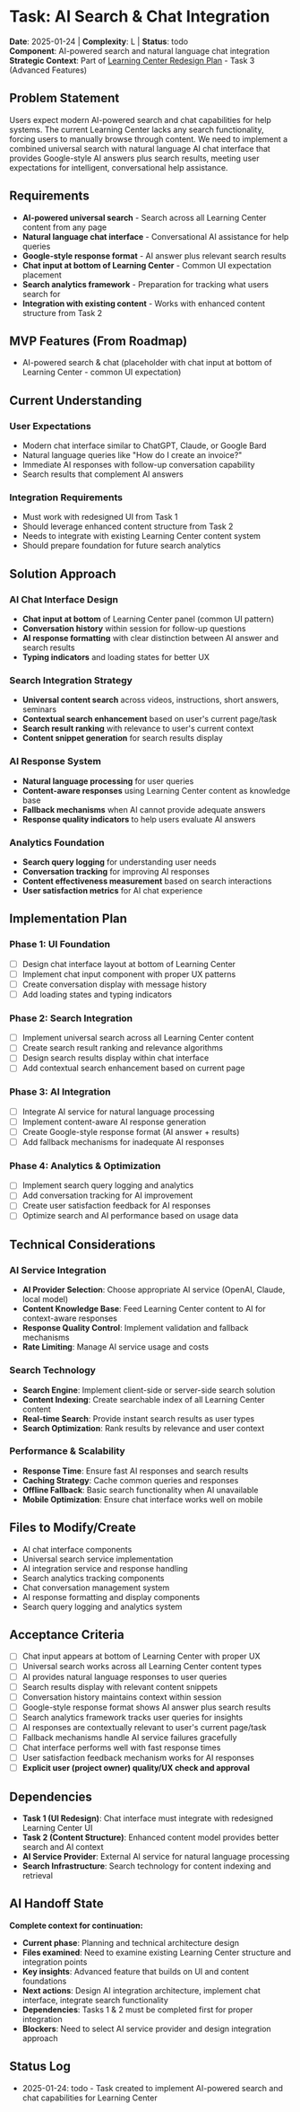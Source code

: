 # Task: AI Search & Chat Integration
**Date**: 2025-01-24 | **Complexity**: L | **Status**: todo  
**Component**: AI-powered search and natural language chat integration
**Strategic Context**: Part of [Learning Center Redesign Plan](../../planning/learning-center-redesign-plan.md) - Task 3 (Advanced Features)

## Problem Statement
Users expect modern AI-powered search and chat capabilities for help systems. The current Learning Center lacks any search functionality, forcing users to manually browse through content. We need to implement a combined universal search with natural language AI chat interface that provides Google-style AI answers plus search results, meeting user expectations for intelligent, conversational help assistance.

## Requirements
- **AI-powered universal search** - Search across all Learning Center content from any page
- **Natural language chat interface** - Conversational AI assistance for help queries
- **Google-style response format** - AI answer plus relevant search results
- **Chat input at bottom of Learning Center** - Common UI expectation placement
- **Search analytics framework** - Preparation for tracking what users search for
- **Integration with existing content** - Works with enhanced content structure from Task 2

## MVP Features (From Roadmap)
- AI-powered search & chat (placeholder with chat input at bottom of Learning Center - common UI expectation)

## Current Understanding
### User Expectations
- Modern chat interface similar to ChatGPT, Claude, or Google Bard
- Natural language queries like "How do I create an invoice?"
- Immediate AI responses with follow-up conversation capability
- Search results that complement AI answers

### Integration Requirements
- Must work with redesigned UI from Task 1
- Should leverage enhanced content structure from Task 2
- Needs to integrate with existing Learning Center content system
- Should prepare foundation for future search analytics

## Solution Approach
### AI Chat Interface Design
- **Chat input at bottom** of Learning Center panel (common UI pattern)
- **Conversation history** within session for follow-up questions
- **AI response formatting** with clear distinction between AI answer and search results
- **Typing indicators** and loading states for better UX

### Search Integration Strategy
- **Universal content search** across videos, instructions, short answers, seminars
- **Contextual search enhancement** based on user's current page/task
- **Search result ranking** with relevance to user's current context
- **Content snippet generation** for search results display

### AI Response System
- **Natural language processing** for user queries
- **Content-aware responses** using Learning Center content as knowledge base
- **Fallback mechanisms** when AI cannot provide adequate answers
- **Response quality indicators** to help users evaluate AI answers

### Analytics Foundation
- **Search query logging** for understanding user needs
- **Conversation tracking** for improving AI responses
- **Content effectiveness measurement** based on search interactions
- **User satisfaction metrics** for AI chat experience

## Implementation Plan

### Phase 1: UI Foundation
- [ ] Design chat interface layout at bottom of Learning Center
- [ ] Implement chat input component with proper UX patterns
- [ ] Create conversation display with message history
- [ ] Add loading states and typing indicators

### Phase 2: Search Integration
- [ ] Implement universal search across all Learning Center content
- [ ] Create search result ranking and relevance algorithms
- [ ] Design search results display within chat interface
- [ ] Add contextual search enhancement based on current page

### Phase 3: AI Integration
- [ ] Integrate AI service for natural language processing
- [ ] Implement content-aware AI response generation
- [ ] Create Google-style response format (AI answer + results)
- [ ] Add fallback mechanisms for inadequate AI responses

### Phase 4: Analytics & Optimization
- [ ] Implement search query logging and analytics
- [ ] Add conversation tracking for AI improvement
- [ ] Create user satisfaction feedback for AI responses
- [ ] Optimize search and AI performance based on usage data

## Technical Considerations
### AI Service Integration
- **AI Provider Selection**: Choose appropriate AI service (OpenAI, Claude, local model)
- **Content Knowledge Base**: Feed Learning Center content to AI for context-aware responses
- **Response Quality Control**: Implement validation and fallback mechanisms
- **Rate Limiting**: Manage AI service usage and costs

### Search Technology
- **Search Engine**: Implement client-side or server-side search solution
- **Content Indexing**: Create searchable index of all Learning Center content
- **Real-time Search**: Provide instant search results as user types
- **Search Optimization**: Rank results by relevance and user context

### Performance & Scalability
- **Response Time**: Ensure fast AI responses and search results
- **Caching Strategy**: Cache common queries and responses
- **Offline Fallback**: Basic search functionality when AI unavailable
- **Mobile Optimization**: Ensure chat interface works well on mobile

## Files to Modify/Create
- AI chat interface components
- Universal search service implementation
- AI integration service and response handling
- Search analytics tracking components
- Chat conversation management system
- AI response formatting and display components
- Search query logging and analytics system

## Acceptance Criteria
- [ ] Chat input appears at bottom of Learning Center with proper UX
- [ ] Universal search works across all Learning Center content types
- [ ] AI provides natural language responses to user queries
- [ ] Search results display with relevant content snippets
- [ ] Conversation history maintains context within session
- [ ] Google-style response format shows AI answer plus search results
- [ ] Search analytics framework tracks user queries for insights
- [ ] AI responses are contextually relevant to user's current page/task
- [ ] Fallback mechanisms handle AI service failures gracefully
- [ ] Chat interface performs well with fast response times
- [ ] User satisfaction feedback mechanism works for AI responses
- [ ] **Explicit user (project owner) quality/UX check and approval**

## Dependencies
- **Task 1 (UI Redesign)**: Chat interface must integrate with redesigned Learning Center UI
- **Task 2 (Content Structure)**: Enhanced content model provides better search and AI context
- **AI Service Provider**: External AI service for natural language processing
- **Search Infrastructure**: Search technology for content indexing and retrieval

## AI Handoff State
**Complete context for continuation:**
- **Current phase**: Planning and technical architecture design
- **Files examined**: Need to examine existing Learning Center structure and integration points
- **Key insights**: Advanced feature that builds on UI and content foundations
- **Next actions**: Design AI integration architecture, implement chat interface, integrate search functionality
- **Dependencies**: Tasks 1 & 2 must be completed first for proper integration
- **Blockers**: Need to select AI service provider and design integration approach

## Status Log
- 2025-01-24: todo - Task created to implement AI-powered search and chat capabilities for Learning Center